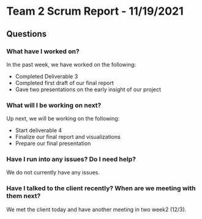 # Team 2 Scrum Report - 11/19/2021

## Questions

### What have I worked on?
In the past week, we have worked on the following:
- Completed Deliverable 3
- Completed first draft of our final report
- Gave two presentations on the early insight of our project

### What will I be working on next?
Up next, we will be working on the following:
- Start deliverable 4
- Finalize our final report and visualizations
- Prepare our final presentation 

### Have I run into any issues? Do I need help?
We do not currently have any issues.

### Have I talked to the client recently? When are we meeting with them next?
We met the client today and have another meeting in two week2 (12/3).
